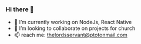 ### Hi there 👋

- 🔭 I’m currently working on NodeJs, React Native
- 👯 I’m looking to collaborate on projects for church
- 📫 reach me: thelordsservant@ptotonmail.com

<!--
**thelordsservant/thelordsservant** is a ✨ _special_ ✨ repository because its `README.md` (this file) appears on your GitHub profile.

Here are some ideas to get you started:

- 🔭 I’m currently working on ...
- 🌱 I’m currently learning ...
- 👯 I’m looking to collaborate on ...
- 🤔 I’m looking for help with ...
- 💬 Ask me about ...

- 😄 Pronouns: ...
- ⚡ Fun fact: ...
-->
